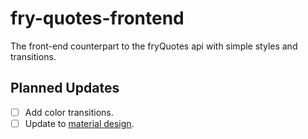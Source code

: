 # fry-quotes-frontend
The front-end counterpart to the fryQuotes api with simple styles and transitions.

## Planned Updates
- [ ] Add color transitions.
- [ ] Update to [material design](https://material.google.com/).
